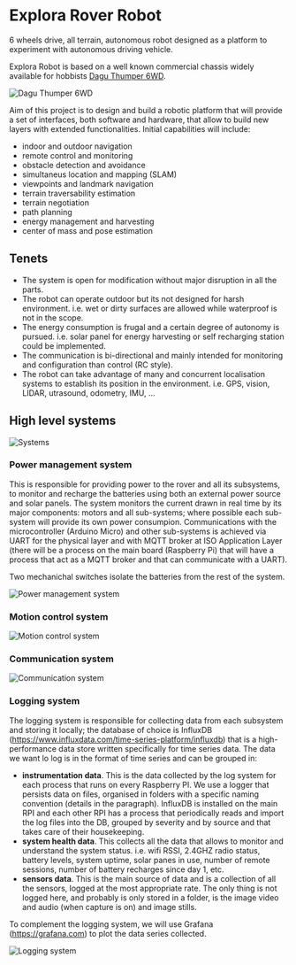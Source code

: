 # Explora Rover Robot
6 wheels drive, all terrain, autonomous robot designed as a platform to experiment with autonomous driving vehicle.

Explora Robot is based on a well known commercial chassis widely available for hobbists 
[Dagu Thumper 6WD](https://www.sparkfun.com/products/11056).

![Dagu Thumper 6WD](images/6WDdimension.jpg)

Aim of this project is to design and build a robotic platform that will provide a set of interfaces, both software and hardware, that allow to build new layers with extended functionalities. Initial capabilities will include:

- indoor and outdoor navigation
- remote control and monitoring
- obstacle detection and avoidance
- simultaneus location and mapping (SLAM)
- viewpoints and landmark navigation
- terrain traversability estimation
- terrain negotiation
- path planning
- energy management and harvesting
- center of mass and pose estimation

## Tenets

- The system is open for modification without major disruption in all the parts.
- The robot can operate outdoor but its not designed for harsh environment. i.e. wet or dirty surfaces are allowed while waterproof is not in the scope.
- The energy consumption is frugal and a certain degree of autonomy is pursued. i.e. solar panel for energy harvesting or self recharging station could be implemented.
- The communication is bi-directional and mainly intended for monitoring and configuration than control (RC style).
- The robot can take advantage of many and concurrent localisation systems to establish its position in the environment. i.e. GPS, vision, LIDAR, utrasound, odometry, IMU, ...


## High level systems

![Systems](images/System_overview.svg)

### Power management system

This is responsible for providing power to the rover and all its subsystems, to monitor and recharge the batteries using both an external power source and solar panels. The system monitors the current drawn in real time by its major components: motors and all sub-systems; where possible each sub-system will provide its own power consumpion. Communications with the microcontroller (Arduino Micro) and other sub-systems is achieved via UART for the physical layer and with MQTT broker at ISO Application Layer (there will be a process on the main board (Raspberry Pi) that will have a process that act as a MQTT broker and that can communicate with a UART). 

Two mechanichal switches isolate the batteries from the rest of the system.

![Power management system](images/Power_Supply_System.svg)

### Motion control system

![Motion control system](images/Motion_System.svg)

### Communication system

![Communication system](images/Communication_System.svg)

### Logging system

The logging system is responsible for collecting data from each subsystem and storing it locally; the database of choice is InfluxDB (https://www.influxdata.com/time-series-platform/influxdb) that is a high-performance data store written specifically for time series data. The data we want lo log is in the format of time series and can be grouped in:
- **instrumentation data**. This is the data collected by the log system for each process that runs on every Raspberry PI. We use a logger that persists data on files, organised in folders with a specific naming convention (details in the paragraph). InfluxDB is installed on the main RPI and each other RPI has a process that periodically reads and import the log files into the DB, grouped by severity and by source and that takes care of their housekeeping.
- **system health data**. This collects all the data that allows to monitor and understand the system status. i.e. wifi RSSI, 2.4GHZ radio status, battery levels, system uptime, solar panes in use, number of remote sessions, number of battery recharges since day 1, etc.
- **sensors data**. This is the main source of data and is a collection of all the sensors, logged at the most appropriate rate. The only thing is not logged here, and probably is only stored in a folder, is the image video and audio (when capture is on) and image stills.

To complement the logging system, we will use Grafana  (https://grafana.com) to plot the data series collected.

![Logging system](images/Logging_System.svg)


